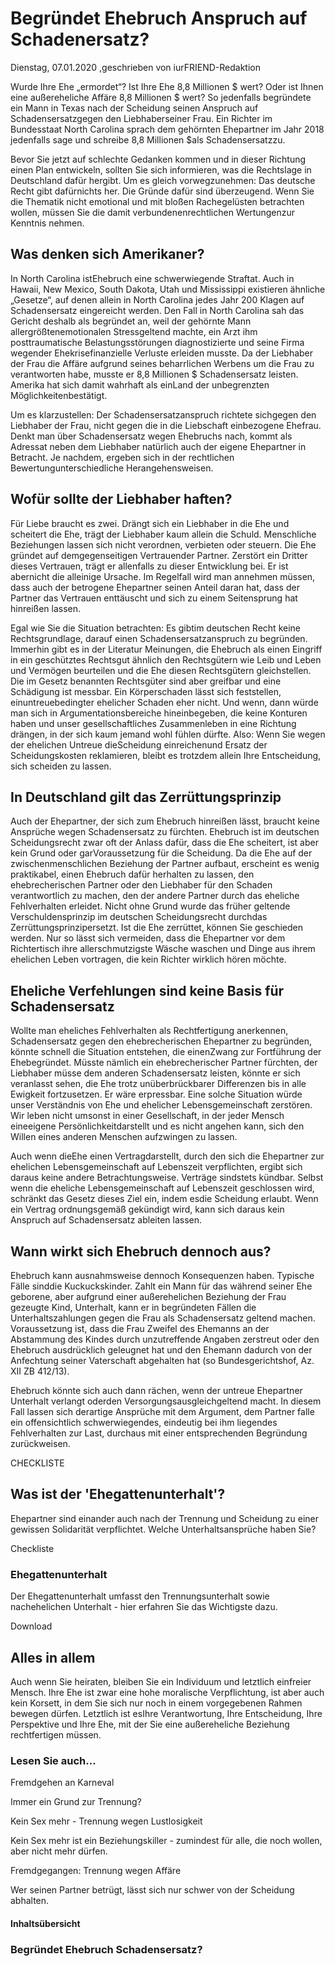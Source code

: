# Begründet Ehebruch Anspruch auf Schadenersatz?

Dienstag, 07.01.2020 ,geschrieben von iurFRIEND-Redaktion

Wurde Ihre Ehe „ermordet“? Ist Ihre Ehe 8,8 Millionen $ wert? Oder ist Ihnen eine außereheliche Affäre 8,8 Millionen $ wert? So jedenfalls begründete ein Mann in Texas nach der Scheidung seinen Anspruch auf Schadensersatzgegen den Liebhaberseiner Frau. Ein Richter im Bundesstaat North Carolina sprach dem gehörnten Ehepartner im Jahr 2018 jedenfalls sage und schreibe 8,8 Millionen $als Schadensersatzzu.

Bevor Sie jetzt auf schlechte Gedanken kommen und in dieser Richtung einen Plan entwickeln, sollten Sie sich informieren, was die Rechtslage in Deutschland dafür hergibt. Um es gleich vorwegzunehmen: Das deutsche Recht gibt dafürnichts her. Die Gründe dafür sind überzeugend. Wenn Sie die Thematik nicht emotional und mit bloßen Rachegelüsten betrachten wollen, müssen Sie die damit verbundenenrechtlichen Wertungenzur Kenntnis nehmen.

## Was denken sich Amerikaner?

In North Carolina istEhebruch eine schwerwiegende Straftat. Auch in Hawaii, New Mexico, South Dakota, Utah und Mississippi existieren ähnliche „Gesetze“, auf denen allein in North Carolina jedes Jahr 200 Klagen auf Schadensersatz eingereicht werden. Den Fall in North Carolina sah das Gericht deshalb als begründet an, weil der gehörnte Mann allergrößtenemotionalen Stressgeltend machte, ein Arzt ihm posttraumatische Belastungsstörungen diagnostizierte und seine Firma wegender Ehekrisefinanzielle Verluste erleiden musste. Da der Liebhaber der Frau die Affäre aufgrund seines beharrlichen Werbens um die Frau zu verantworten habe, musste er 8,8 Millionen $ Schadensersatz leisten. Amerika hat sich damit wahrhaft als einLand der unbegrenzten Möglichkeitenbestätigt.

Um es klarzustellen: Der Schadensersatzanspruch richtete sichgegen den Liebhaber der Frau, nicht gegen die in die Liebschaft einbezogene Ehefrau. Denkt man über Schadensersatz wegen Ehebruchs nach, kommt als Adressat neben dem Liebhaber natürlich auch der eigene Ehepartner in Betracht. Je nachdem, ergeben sich in der rechtlichen Bewertungunterschiedliche Herangehensweisen.

## Wofür sollte der Liebhaber haften?

Für Liebe braucht es zwei. Drängt sich ein Liebhaber in die Ehe und scheitert die Ehe, trägt der Liebhaber kaum allein die Schuld. Menschliche Beziehungen lassen sich nicht verordnen, verbieten oder steuern. Die Ehe gründet auf demgegenseitigen Vertrauender Partner. Zerstört ein Dritter dieses Vertrauen, trägt er allenfalls zu dieser Entwicklung bei. Er ist abernicht die alleinige Ursache. Im Regelfall wird man annehmen müssen, dass auch der betrogene Ehepartner seinen Anteil daran hat, dass der Partner das Vertrauen enttäuscht und sich zu einem Seitensprung hat hinreißen lassen.

Egal wie Sie die Situation betrachten: Es gibtim deutschen Recht keine Rechtsgrundlage, darauf einen Schadensersatzanspruch zu begründen. Immerhin gibt es in der Literatur Meinungen, die Ehebruch als einen Eingriff in ein geschütztes Rechtsgut ähnlich den Rechtsgütern wie Leib und Leben und Vermögen beurteilen und die Ehe diesen Rechtsgütern gleichstellen. Die im Gesetz benannten Rechtsgüter sind aber greifbar und eine Schädigung ist messbar. Ein Körperschaden lässt sich feststellen, einuntreuebedingter ehelicher Schaden eher nicht. Und wenn, dann würde man sich in Argumentationsbereiche hineinbegeben, die keine Konturen haben und unser gesellschaftliches Zusammenleben in eine Richtung drängen, in der sich kaum jemand wohl fühlen dürfte. Also: Wenn Sie wegen der ehelichen Untreue dieScheidung einreichenund Ersatz der Scheidungskosten reklamieren, bleibt es trotzdem allein Ihre Entscheidung, sich scheiden zu lassen.

## In Deutschland gilt das Zerrüttungsprinzip

Auch der Ehepartner, der sich zum Ehebruch hinreißen lässt, braucht keine Ansprüche wegen Schadensersatz zu fürchten. Ehebruch ist im deutschen Scheidungsrecht zwar oft der Anlass dafür, dass die Ehe scheitert, ist aber kein Grund oder garVoraussetzung für die Scheidung. Da die Ehe auf der zwischenmenschlichen Beziehung der Partner aufbaut, erscheint es wenig praktikabel, einen Ehebruch dafür herhalten zu lassen, den ehebrecherischen Partner oder den Liebhaber für den Schaden verantwortlich zu machen, den der andere Partner durch das eheliche Fehlverhalten erleidet. Nicht ohne Grund wurde das früher geltende Verschuldensprinzip im deutschen Scheidungsrecht durchdas Zerrüttungsprinzipersetzt. Ist die Ehe zerrüttet, können Sie geschieden werden. Nur so lässt sich vermeiden, dass die Ehepartner vor dem Richtertisch ihre allerschmutzigste Wäsche waschen und Dinge aus ihrem ehelichen Leben vortragen, die kein Richter wirklich hören möchte.

## Eheliche Verfehlungen sind keine Basis für Schadensersatz

Wollte man eheliches Fehlverhalten als Rechtfertigung anerkennen, Schadensersatz gegen den ehebrecherischen Ehepartner zu begründen, könnte schnell die Situation entstehen, die einenZwang zur Fortführung der Ehebegründet. Müsste nämlich ein ehebrecherischer Partner fürchten, der Liebhaber müsse dem anderen Schadensersatz leisten, könnte er sich veranlasst sehen, die Ehe trotz unüberbrückbarer Differenzen bis in alle Ewigkeit fortzusetzen. Er wäre erpressbar. Eine solche Situation würde unser Verständnis von Ehe und ehelicher Lebensgemeinschaft zerstören. Wir leben nicht umsonst in einer Gesellschaft, in der jeder Mensch eineeigene Persönlichkeitdarstellt und es nicht angehen kann, sich den Willen eines anderen Menschen aufzwingen zu lassen.

Auch wenn dieEhe einen Vertragdarstellt, durch den sich die Ehepartner zur ehelichen Lebensgemeinschaft auf Lebenszeit verpflichten, ergibt sich daraus keine andere Betrachtungsweise. Verträge sindstets kündbar. Selbst wenn die eheliche Lebensgemeinschaft auf Lebenszeit geschlossen wird, schränkt das Gesetz dieses Ziel ein, indem esdie Scheidung erlaubt. Wenn ein Vertrag ordnungsgemäß gekündigt wird, kann sich daraus kein Anspruch auf Schadensersatz ableiten lassen.

## Wann wirkt sich Ehebruch dennoch aus?

Ehebruch kann ausnahmsweise dennoch Konsequenzen haben. Typische Fälle sinddie Kuckuckskinder. Zahlt ein Mann für das während seiner Ehe geborene, aber aufgrund einer außerehelichen Beziehung der Frau gezeugte Kind, Unterhalt, kann er in begründeten Fällen die Unterhaltszahlungen gegen die Frau als Schadensersatz geltend machen. Voraussetzung ist, dass die Frau Zweifel des Ehemanns an der Abstammung des Kindes durch unzutreffende Angaben zerstreut oder den Ehebruch ausdrücklich geleugnet hat und den Ehemann dadurch von der Anfechtung seiner Vaterschaft abgehalten hat (so Bundesgerichtshof, Az. XII ZB 412/13).

Ehebruch könnte sich auch dann rächen, wenn der untreue Ehepartner Unterhalt verlangt oderden Versorgungsausgleichgeltend macht. In diesem Fall lassen sich derartige Ansprüche mit dem Argument, dem Partner falle ein offensichtlich schwerwiegendes, eindeutig bei ihm liegendes Fehlverhalten zur Last, durchaus mit einer entsprechenden Begründung zurückweisen.

CHECKLISTE

## Was ist der 'Ehegattenunterhalt'?

Ehepartner sind einander auch nach der Trennung und Scheidung zu einer gewissen Solidarität verpflichtet. Welche Unterhaltsansprüche haben Sie?

Checkliste

### Ehegattenunterhalt

Der Ehegattenunterhalt umfasst den Trennungsunterhalt sowie nachehelichen Unterhalt - hier erfahren Sie das Wichtigste dazu.

Download

## Alles in allem

Auch wenn Sie heiraten, bleiben Sie ein Individuum und letztlich einfreier Mensch. Ihre Ehe ist zwar eine hohe moralische Verpflichtung, ist aber auch kein Korsett, in dem Sie sich nur noch in einem vorgegebenen Rahmen bewegen dürfen. Letztlich ist esIhre Verantwortung, Ihre Entscheidung, Ihre Perspektive und Ihre Ehe, mit der Sie eine außereheliche Beziehung rechtfertigen müssen.

### Lesen Sie auch...

Fremdgehen an Karneval

Immer ein Grund zur Trennung?

Kein Sex mehr - Trennung wegen Lustlosigkeit

Kein Sex mehr ist ein Beziehungskiller - zumindest für alle, die noch wollen, aber nicht mehr dürfen.

Fremdgegangen: Trennung wegen Affäre

Wer seinen Partner betrügt, lässt sich nur schwer von der Scheidung abhalten.

#### Inhaltsübersicht

### Begründet Ehebruch Schadensersatz?